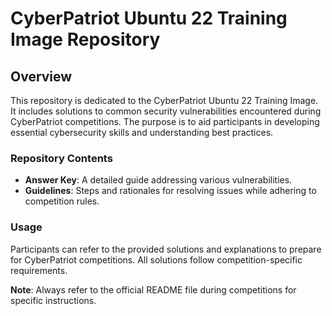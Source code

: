 # CyberPatriot Ubuntu 22 Training Image Repository

## Overview
This repository is dedicated to the CyberPatriot Ubuntu 22 Training Image. It includes solutions to common security vulnerabilities encountered during CyberPatriot competitions. The purpose is to aid participants in developing essential cybersecurity skills and understanding best practices.

### Repository Contents
- **Answer Key**: A detailed guide addressing various vulnerabilities.
- **Guidelines**: Steps and rationales for resolving issues while adhering to competition rules.

### Usage
Participants can refer to the provided solutions and explanations to prepare for CyberPatriot competitions. All solutions follow competition-specific requirements.

**Note**: Always refer to the official README file during competitions for specific instructions.
